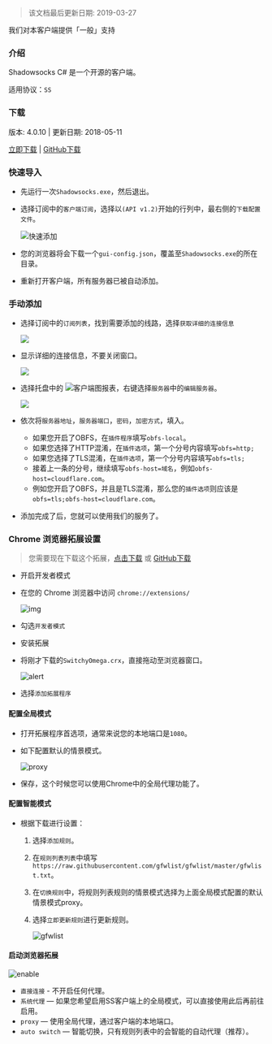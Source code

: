 > 该文档最后更新日期: 2019-03-27

<p class="info">我们对本客户端提供「一般」支持</p>

### 介绍

Shadowsocks C# 是一个开源的客户端。

适用协议：`SS`

### 下载

版本: 4.0.10 | 更新日期: 2018-05-11

[立即下载](https://dl.niconode.xyz/client/Shadowsocks-4.0.10.zip) | [GitHub下载](https://github.com/shadowsocks/shadowsocks-windows/releases/download/4.0.10/Shadowsocks-4.0.10.zip)

### 快速导入

- 先运行一次`Shadowsocks.exe`，然后退出。

- 选择订阅中的`客户端订阅`，选择以`(API v1.2)`开始的行列中，最右侧的`下载配置文件`。

	![快速添加](https://img.niconode.xyz/2019032708335041052c9auReqSdObI8bS.png)

- 您的浏览器将会下载一个`gui-config.json`，覆盖至`Shadowsocks.exe`的所在目录。

- 重新打开客户端，所有服务器已被自动添加。

### 手动添加

- 选择订阅中的`订阅列表`，找到需要添加的线路，选择`获取详细的连接信息`

	![](https://img.niconode.xyz/2018060611554434584wrF66J5RHF8UoNe.png)

- 显示详细的连接信息，不要关闭窗口。

	![](https://img.niconode.xyz/2018060611571968548TXCuSHrEukKM66U.png)

- 选择托盘中的 ![客户端图报表](https://img.niconode.xyz/2016071616450811168tAtlZ3XAa4JOkSm.png)，右键选择`服务器`中的`编辑服务器`。

	![](https://img.niconode.xyz/2018060611540081861NdPFj2OyNgLjb43.jpg)

- 依次将`服务器地址`，`服务器端口`，`密码`，`加密方式`，填入。

	- 如果您开启了OBFS，在`插件程序`填写`obfs-local`。
	- 如果您选择了HTTP混淆，在`插件选项`，第一个分号内容填写`obfs=http;`
	- 如果您选择了TLS混淆，在`插件选项`，第一个分号内容填写`obfs=tls;`
	- 接着上一条的分号，继续填写`obfs-host=域名`，例如`obfs-host=cloudflare.com`。
	- 例如您开启了OBFS，并且是TLS混淆，那么您的`插件选项`则应该是`obfs=tls;obfs-host=cloudflare.com`。

- 添加完成了后，您就可以使用我们的服务了。

### Chrome 浏览器拓展设置

> 您需要现在下载这个拓展，[点击下载](https://dl.niconode.xyz/extensions/SwitchyOmega.crx) 或 [GitHub下载](https://github.com/FelisCatus/SwitchyOmega/releases/download/v2.3.21/SwitchyOmega.crx)

- 开启开发者模式

- 在您的 Chrome 浏览器中访问 `chrome://extensions/`
	
	![img](https://img.niconode.xyz/2017022623273770747VNtwGa8iM3BLEj5.png)

- 勾选`开发者模式`

- 安装拓展

- 将刚才下载的`SwitchyOmega.crx`，直接拖动至浏览器窗口。

	![alert](https://img.niconode.xyz/20170226232840445234N9g1XiHYxUBb4O.png)

- 选择`添加拓展程序`

#### 配置全局模式

- 打开拓展程序首选项，通常来说您的本地端口是`1080`。

- 如下配置默认的情景模式。

	![proxy](https://img.niconode.xyz/2017022623302525929gbGZc4ylFHjfIJN.png)

- 保存，这个时候您可以使用Chrome中的全局代理功能了。

#### 配置智能模式

- 根据下载进行设置：
	1. 选择`添加规则`。
	2. 在`规则列表列表`中填写`https://raw.githubusercontent.com/gfwlist/gfwlist/master/gfwlist.txt`。
	3. 在`切换规则`中，将规则列表规则的情景模式选择为上面全局模式配置的默认情景模式proxy。
	4. 选择`立即更新规则`进行更新规则。

		![gfwlist](https://img.niconode.xyz/20170226233244355330Nv4HrUK53o5fDm.png)

#### 启动浏览器拓展

![enable](https://img.niconode.xyz/2017022623351645671j47gvgSiqA5tYvn.png)

- `直接连接` - 不开启任何代理。
- `系统代理` — 如果您希望启用SS客户端上的全局模式，可以直接使用此后再前往启用。
- `proxy` — 使用全局代理，通过客户端的本地端口。
- `auto switch` — 智能切换，只有规则列表中的会智能的自动代理（推荐）。
